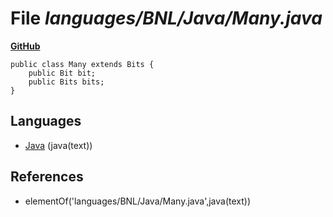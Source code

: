 # File _languages/BNL/Java/Many.java_
**[GitHub](https://github.com/softlang/yas/blob/master/languages/BNL/Java/Many.java)**
```
public class Many extends Bits {
    public Bit bit;
    public Bits bits;
}
```

## Languages
* [Java](../languages/Java.md) (java(text))

## References
* elementOf('languages/BNL/Java/Many.java',java(text))

